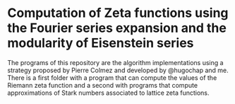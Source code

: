 # Computation of Zeta functions using the Fourier series expansion and the modularity of Eisenstein series

The programs of this repository are the algorithm implementations using a strategy proposed by Pierre Colmez and developed by @hugochap and me. There is a first folder with a program that can compute the values of the Riemann zeta function and a second with programs that compute approximations of Stark numbers associated to lattice zeta functions.
